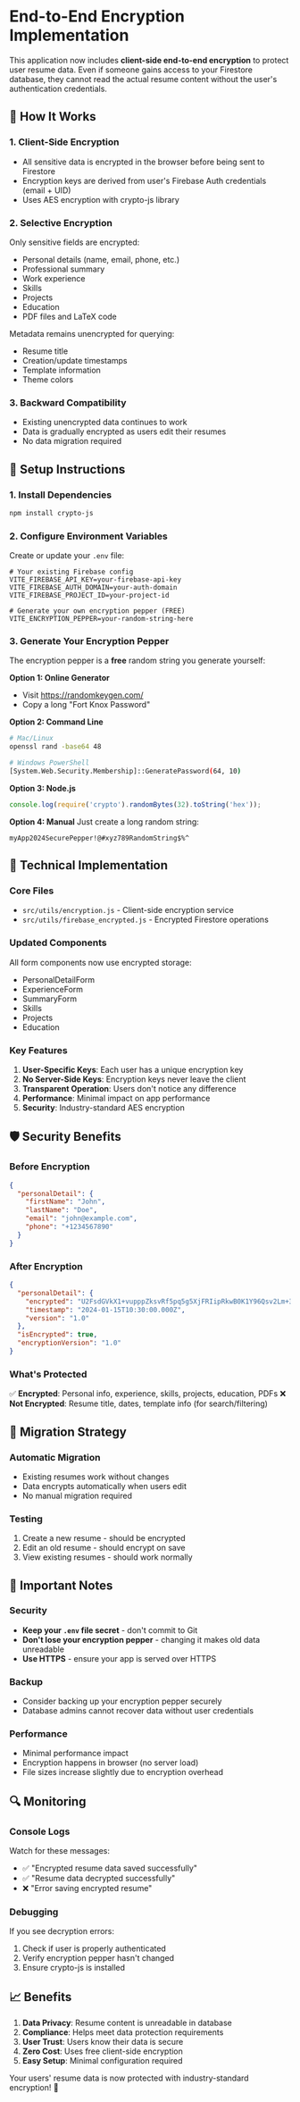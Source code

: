 # End-to-End Encryption Implementation

This application now includes **client-side end-to-end encryption** to protect user resume data. Even if someone gains access to your Firestore database, they cannot read the actual resume content without the user's authentication credentials.

## 🔐 How It Works

### 1. **Client-Side Encryption**
- All sensitive data is encrypted in the browser before being sent to Firestore
- Encryption keys are derived from user's Firebase Auth credentials (email + UID)
- Uses AES encryption with crypto-js library

### 2. **Selective Encryption**
Only sensitive fields are encrypted:
- Personal details (name, email, phone, etc.)
- Professional summary
- Work experience
- Skills
- Projects
- Education
- PDF files and LaTeX code

Metadata remains unencrypted for querying:
- Resume title
- Creation/update timestamps
- Template information
- Theme colors

### 3. **Backward Compatibility**
- Existing unencrypted data continues to work
- Data is gradually encrypted as users edit their resumes
- No data migration required

## 🚀 Setup Instructions

### 1. Install Dependencies
```bash
npm install crypto-js
```

### 2. Configure Environment Variables
Create or update your `.env` file:

```env
# Your existing Firebase config
VITE_FIREBASE_API_KEY=your-firebase-api-key
VITE_FIREBASE_AUTH_DOMAIN=your-auth-domain
VITE_FIREBASE_PROJECT_ID=your-project-id

# Generate your own encryption pepper (FREE)
VITE_ENCRYPTION_PEPPER=your-random-string-here
```

### 3. Generate Your Encryption Pepper

The encryption pepper is a **free** random string you generate yourself:

**Option 1: Online Generator**
- Visit https://randomkeygen.com/
- Copy a long "Fort Knox Password"

**Option 2: Command Line**
```bash
# Mac/Linux
openssl rand -base64 48

# Windows PowerShell
[System.Web.Security.Membership]::GeneratePassword(64, 10)
```

**Option 3: Node.js**
```javascript
console.log(require('crypto').randomBytes(32).toString('hex'));
```

**Option 4: Manual**
Just create a long random string:
```
myApp2024SecurePepper!@#xyz789RandomString$%^
```

## 🔧 Technical Implementation

### Core Files
- `src/utils/encryption.js` - Client-side encryption service
- `src/utils/firebase_encrypted.js` - Encrypted Firestore operations

### Updated Components
All form components now use encrypted storage:
- PersonalDetailForm
- ExperienceForm
- SummaryForm
- Skills
- Projects
- Education

### Key Features
1. **User-Specific Keys**: Each user has a unique encryption key
2. **No Server-Side Keys**: Encryption keys never leave the client
3. **Transparent Operation**: Users don't notice any difference
4. **Performance**: Minimal impact on app performance
5. **Security**: Industry-standard AES encryption

## 🛡️ Security Benefits

### Before Encryption
```json
{
  "personalDetail": {
    "firstName": "John",
    "lastName": "Doe",
    "email": "john@example.com",
    "phone": "+1234567890"
  }
}
```

### After Encryption
```json
{
  "personalDetail": {
    "encrypted": "U2FsdGVkX1+vupppZksvRf5pq5g5XjFRIipRkwB0K1Y96Qsv2Lm+31cmzaAILwyt...",
    "timestamp": "2024-01-15T10:30:00.000Z",
    "version": "1.0"
  },
  "isEncrypted": true,
  "encryptionVersion": "1.0"
}
```

### What's Protected
✅ **Encrypted**: Personal info, experience, skills, projects, education, PDFs
❌ **Not Encrypted**: Resume title, dates, template info (for search/filtering)

## 🔄 Migration Strategy

### Automatic Migration
- Existing resumes work without changes
- Data encrypts automatically when users edit
- No manual migration required

### Testing
1. Create a new resume - should be encrypted
2. Edit an old resume - should encrypt on save
3. View existing resumes - should work normally

## 🚨 Important Notes

### Security
- **Keep your `.env` file secret** - don't commit to Git
- **Don't lose your encryption pepper** - changing it makes old data unreadable
- **Use HTTPS** - ensure your app is served over HTTPS

### Backup
- Consider backing up your encryption pepper securely
- Database admins cannot recover data without user credentials

### Performance
- Minimal performance impact
- Encryption happens in browser (no server load)
- File sizes increase slightly due to encryption overhead

## 🔍 Monitoring

### Console Logs
Watch for these messages:
- ✅ "Encrypted resume data saved successfully"
- ✅ "Resume data decrypted successfully"
- ❌ "Error saving encrypted resume"

### Debugging
If you see decryption errors:
1. Check if user is properly authenticated
2. Verify encryption pepper hasn't changed
3. Ensure crypto-js is installed

## 📈 Benefits

1. **Data Privacy**: Resume content is unreadable in database
2. **Compliance**: Helps meet data protection requirements
3. **User Trust**: Users know their data is secure
4. **Zero Cost**: Uses free client-side encryption
5. **Easy Setup**: Minimal configuration required

Your users' resume data is now protected with industry-standard encryption! 🔐 